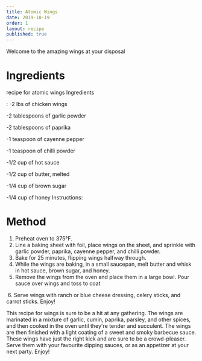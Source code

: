 ```yaml
---
title: Atomic Wings
date: 2019-10-19
order: 1
layout: recipe
published: true
---
```

W﻿elcome to the amazing wings at your disposal

# Ingredients

recipe for atomic wings Ingredients

: -2 lbs of chicken wings

\-2 tablespoons of garlic powder

\-2 tablespoons of paprika

\-1 teaspoon of cayenne pepper

\-1 teaspoon of chilli powder

\-1/2 cup of hot sauce

\-1/2 cup of butter, melted

\-1/4 cup of brown sugar

\-1/4 cup of honey Instructions:

# Method

1. Preheat oven to 375°F.
2. Line a baking sheet with foil, place wings on the sheet, and sprinkle with garlic powder, paprika, cayenne pepper, and chilli powder.
3. Bake for 25 minutes, flipping wings halfway through.
4. While the wings are baking, in a small saucepan, melt butter and whisk in hot sauce, brown sugar, and honey.
5. Remove the wings from the oven and place them in a large bowl. Pour sauce over wings and toss to coat

 6. Serve wings with ranch or blue cheese dressing, celery sticks, and carrot sticks. Enjoy!

T﻿his recipe for wings is sure to be a hit at any gathering. The wings are marinated in a mixture of garlic, cumin, paprika, parsley, and other spices, and then cooked in the oven until they're tender and succulent. The wings are then finished with a light coating of a sweet and smoky barbecue sauce. These wings have just the right kick and are sure to be a crowd-pleaser. Serve them with your favourite dipping sauces, or as an appetizer at your next party. Enjoy!